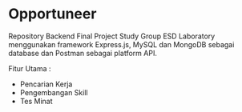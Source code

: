 # Opportuneer

Repository Backend Final Project Study Group ESD Laboratory menggunakan framework Express.js, MySQL dan MongoDB sebagai database dan Postman sebagai platform API.

Fitur Utama :
- Pencarian Kerja
- Pengembangan Skill
- Tes Minat
